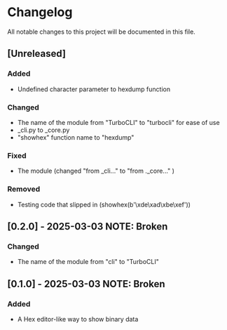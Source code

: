# Changelog

All notable changes to this project will be documented in this file.

## [Unreleased]
### Added
- Undefined character parameter to hexdump function

### Changed
- The name of the module from "TurboCLI" to "turbocli" for ease of use
- _cli.py to _core.py
- "showhex" function name to "hexdump"

### Fixed
- The module (changed "from _cli..." to "from ._core..." )

### Removed
- Testing code that slipped in (showhex(b'\xde\xad\xbe\xef'))

## [0.2.0] - 2025-03-03 **NOTE: Broken**
### Changed
- The name of the module from "cli" to "TurboCLI"


## [0.1.0] - 2025-03-03 **NOTE: Broken**
### Added
- A Hex editor-like way to show binary data
